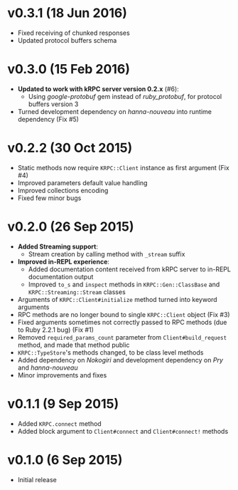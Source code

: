 v0.3.1  (18 Jun 2016)
========
+ Fixed receiving of chunked responses
+ Updated protocol buffers schema

v0.3.0  (15 Feb 2016)
========
+ **Updated to work with kRPC server version 0.2.x** (#6):
  + Using *google-protobuf* gem instead of *ruby_protobuf*, for protocol buffers version 3
+ Turned development dependency on *hanna-nouveau* into runtime dependency (Fix #5)

v0.2.2  (30 Oct 2015)
========
+ Static methods now require `KRPC::Client` instance as first argument (Fix #4)
+ Improved parameters default value handling
+ Improved collections encoding
+ Fixed few minor bugs

v0.2.0  (26 Sep 2015)
========
+ **Added Streaming support**:
  + Stream creation by calling method with `_stream` suffix
+ **Improved in-REPL experience**:
  + Added documentation content received from kRPC server to in-REPL documentation output
  + Improved `to_s` and `inspect` methods in `KRPC::Gen::ClassBase` and `KRPC::Streaming::Stream` classes
+ Arguments of `KRPC::Client#initialize` method turned into keyword arguments
+ RPC methods are no longer bound to single `KRPC::Client` object (Fix #3)
+ Fixed arguments sometimes not correctly passed to RPC methods (due to Ruby 2.2.1 bug) (Fix #1)
+ Removed `required_params_count` parameter from `Client#build_request` method, and made that method public
+ `KRPC::TypeStore`'s methods changed, to be class level methods
+ Added dependency on *Nokogiri* and development dependency on *Pry* and *hanna-nouveau*
+ Minor improvements and fixes

v0.1.1  (9 Sep 2015)
========
+ Added `KRPC.connect` method
+ Added block argument to `Client#connect` and `Client#connect!` methods

v0.1.0  (6 Sep 2015)
========
+ Initial release

